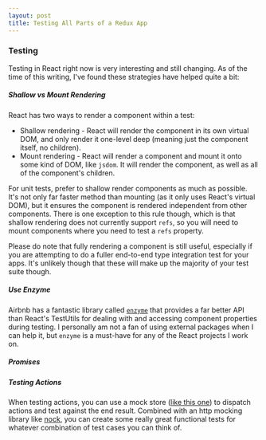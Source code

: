 ```yaml
---
layout: post
title: Testing All Parts of a Redux App
---
```


### Testing

Testing in React right now is very interesting and still changing. As of the time of this writing, I've found these strategies have helped quite a bit:

##### Shallow vs Mount Rendering

React has two ways to render a component within a test:

- Shallow rendering - React will render the component in its own virtual DOM, and only render it one-level deep (meaning just the component itself, no children).
- Mount rendering - React will render a component and mount it onto some kind of DOM, like `jsdom`. It will render the component, as well as all of the component's children.

For unit tests, prefer to shallow render components as much as possible. It's not only far faster method than mounting (as it only uses React's virtual DOM), but it ensures the component is rendered independent from other components. There is one exception to this rule though, which is that shallow rendering does not currently support `refs`, so you will need to mount components where you need to test a `refs` property.

Please do note that fully rendering a component is still useful, especially if you are attempting to do a fuller end-to-end type integration test for your apps. It's unlikely though that these will make up the majority of your test suite though.

##### Use Enzyme

Airbnb has a fantastic library called [`enzyme`](https://github.com/airbnb/enzyme) that provides a far better API than React's TestUtils for dealing with and accessing component properties during testing. I personally am not a fan of using external packages when I can help it, but `enzyme` is a must-have for any of the React projects I work on.

##### Promises

##### Testing Actions

When testing actions, you can use a mock store ([like this one](https://github.com/arnaudbenard/redux-mock-store)) to dispatch actions and test against the end result.  Combined with an http mocking library like [nock](https://github.com/node-nock/nock), you can create some really great functional tests for whatever combination of test cases you can think of.
